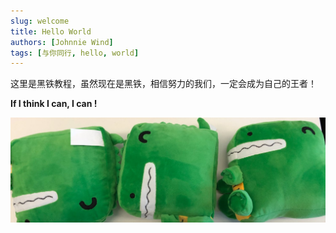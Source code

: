 ```yaml
---
slug: welcome
title: Hello World
authors: [Johnnie Wind]
tags: [与你同行, hello, world]
---
```


这里是黑铁教程，虽然现在是黑铁，相信努力的我们，一定会成为自己的王者！

**If I think I can, I can !**

![Docusaurus Plushie](./docusaurus-plushie-banner.jpeg)
